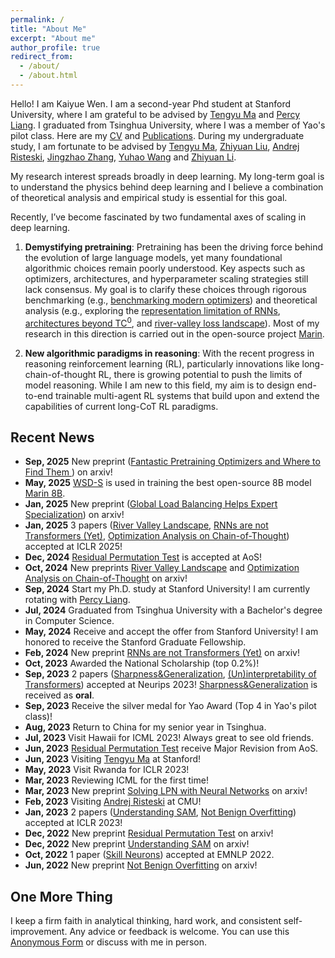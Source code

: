 ```yaml
---
permalink: /
title: "About Me"
excerpt: "About me"
author_profile: true
redirect_from: 
  - /about/
  - /about.html
---
```

Hello! I am Kaiyue Wen. I am a second-year Phd student at Stanford University, where I am grateful to be advised by  [Tengyu Ma](https://ai.stanford.edu/~tengyuma/) and [Percy Liang](https://cs.stanford.edu/~pliang/). I graduated from Tsinghua University, where I was a member of Yao's pilot class. Here are my [CV](https://whenwen.github.io/files/CVofKaiyueWen.pdf) and [Publications](https://scholar.google.com/citations?hl=en&user=oTmQCFUAAAAJ). During my undergraduate study, I am fortunate to be advised by [Tengyu Ma](https://ai.stanford.edu/~tengyuma/), [Zhiyuan Liu](http://nlp.csai.tsinghua.edu.cn/~lzy/), [Andrej Risteski](https://www.andrew.cmu.edu/user/aristesk/), [Jingzhao Zhang](https://sites.google.com/view/jingzhao/home), [Yuhao Wang](https://yuhaow.github.io/) and [Zhiyuan Li](https://ai.stanford.edu/~zhiyuanli/).

My research interest spreads broadly in deep learning. My long-term goal is to understand the physics behind deep learning and I believe a combination of theoretical analysis and empirical study is essential for this goal.

Recently, I’ve become fascinated by two fundamental axes of scaling in deep learning.

1. **Demystifying pretraining**: Pretraining has been the driving force behind the evolution of large language models, yet many foundational algorithmic choices remain poorly understood. Key aspects such as optimizers, architectures, and hyperparameter scaling strategies still lack consensus. My goal is to clarify these choices through rigorous benchmarking (e.g., [benchmarking modern optimizers](https://arxiv.org/abs/2509.02046)) and theoretical analysis (e.g., exploring the [representation limitation of RNNs](https://arxiv.org/abs/2402.18510), [architectures beyond $\mathrm{TC}^0$](https://arxiv.org/abs/2505.16381), and [river-valley loss landscape](https://arxiv.org/abs/2410.05192)). Most of my research in this direction is carried out in the open-source project [Marin](https://marin.community/).

2. **New algorithmic paradigms in reasoning**: With the recent progress in reasoning reinforcement learning (RL), particularly innovations like long-chain-of-thought RL, there is growing potential to push the limits of model reasoning. While I am new to this field, my aim is to design end-to-end trainable multi-agent RL systems that build upon and extend the capabilities of current long-CoT RL paradigms.








## Recent News


* **Sep, 2025** New preprint ([Fantastic Pretraining Optimizers and Where to Find Them
](https://arxiv.org/abs/2509.02046)) on arxiv! 
* **May, 2025** [WSD-S](https://arxiv.org/abs/2410.05192) is used in training the best open-source 8B model [Marin 8B](https://marin.readthedocs.io/en/latest/reports/marin-8b-retro/).
* **Jan, 2025** New preprint ([Global Load Balancing Helps Expert Specialization](https://arxiv.org/abs/2501.11873)) on arxiv! 
* **Jan, 2025** 3 papers ([River Valley Landscape](https://arxiv.org/abs/2410.05192), [RNNs are not Transformers (Yet)](https://arxiv.org/abs/2402.18510), [Optimization Analysis on Chain-of-Thought](https://arxiv.org/abs/2410.05459)) accepted at ICLR 2025!
* **Dec, 2024** [Residual Permutation Test](https://arxiv.org/abs/2211.16182) is accepted at AoS!
* **Oct, 2024** New preprints [River Valley Landscape](https://arxiv.org/abs/2410.05192) and [Optimization Analysis on Chain-of-Thought](https://arxiv.org/abs/2410.05459) on arxiv!
* **Sep, 2024** Start my Ph.D. study at Stanford University! I am currently rotating with [Percy Liang](https://cs.stanford.edu/~pliang/).
* **Jul, 2024** Graduated from Tsinghua University with a Bachelor's degree in Computer Science. 
* **May, 2024** Receive and accept the offer from Stanford University!  I am honored to receive the Stanford Graduate Fellowship.
* **Feb, 2024** New preprint [RNNs are not Transformers (Yet)](https://arxiv.org/abs/2402.18510) on arxiv!
* **Oct, 2023** Awarded the National Scholarship (top 0.2%)!
* **Sep, 2023** 2 papers ([Sharpness&amp;Generalization](https://arxiv.org/abs/2307.11007), [(Un)interpretability of Transformers](https://openreview.net/forum?id=kaILSVAspn)) accepted at Neurips 2023! [Sharpness&amp;Generalization](https://arxiv.org/abs/2307.11007) is received as **oral**.
* **Sep, 2023** Receive the silver medal for Yao Award (Top 4 in Yao's pilot class)!
* **Aug, 2023** Return to China for my senior year in Tsinghua.
* **Jul, 2023** Visit Hawaii for ICML 2023! Always great to see old friends.
* **Jun, 2023** [Residual Permutation Test](https://arxiv.org/abs/2211.16182) receive Major Revision from AoS.
* **Jun, 2023** Visiting [Tengyu Ma](https://ai.stanford.edu/~tengyuma/) at Stanford!
* **May, 2023** Visit Rwanda for ICLR 2023!
* **Mar, 2023** Reviewing ICML for the first time!
* **Mar, 2023** New preprint [Solving LPN with Neural Networks](https://arxiv.org/abs/2303.07987) on arxiv!
* **Feb, 2023** Visiting [Andrej Risteski](https://www.andrew.cmu.edu/user/aristesk/) at CMU!
* **Jan, 2023** 2 papers ([Understanding SAM](https://arxiv.org/abs/2211.05729), [Not Benign Overfitting](https://arxiv.org/abs/2206.00501)) accepted at ICLR 2023!
* **Dec, 2022** New preprint [Residual Permutation Test](https://arxiv.org/abs/2211.16182) on arxiv!
* **Dec, 2022** New preprint [Understanding SAM](https://arxiv.org/abs/2211.05729) on arxiv!
* **Oct, 2022** 1 paper ([Skill Neurons](https://arxiv.org/abs/2211.07349)) accepted at EMNLP 2022.
* **Jun, 2022** New preprint [Not Benign Overfitting](https://arxiv.org/abs/2206.00501) on arxiv!

## One More Thing

I keep a firm faith in analytical thinking, hard work, and consistent self-improvement. Any advice or feedback is welcome. You can use this [Anonymous Form](https://www.admonymous.co/kaiyue) or discuss with me in person.
